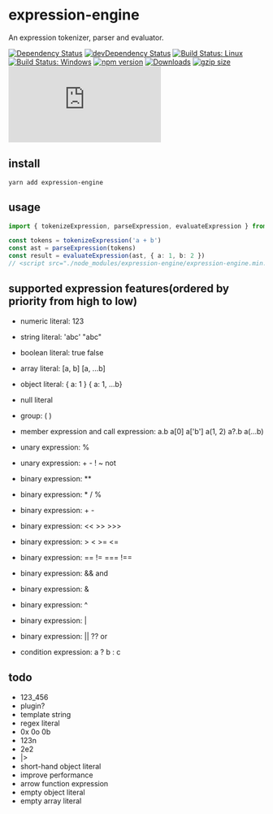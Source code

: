 # expression-engine

An expression tokenizer, parser and evaluator.

[![Dependency Status](https://david-dm.org/plantain-00/expression-engine.svg)](https://david-dm.org/plantain-00/expression-engine)
[![devDependency Status](https://david-dm.org/plantain-00/expression-engine/dev-status.svg)](https://david-dm.org/plantain-00/expression-engine#info=devDependencies)
[![Build Status: Linux](https://travis-ci.org/plantain-00/expression-engine.svg?branch=master)](https://travis-ci.org/plantain-00/expression-engine)
[![Build Status: Windows](https://ci.appveyor.com/api/projects/status/github/plantain-00/expression-engine?branch=master&svg=true)](https://ci.appveyor.com/project/plantain-00/expression-engine/branch/master)
[![npm version](https://badge.fury.io/js/expression-engine.svg)](https://badge.fury.io/js/expression-engine)
[![Downloads](https://img.shields.io/npm/dm/expression-engine.svg)](https://www.npmjs.com/package/expression-engine)
[![gzip size](https://img.badgesize.io/https://unpkg.com/expression-engine?compression=gzip)](https://unpkg.com/expression-engine)
[![type-coverage](https://img.shields.io/badge/dynamic/json.svg?label=type-coverage&prefix=%E2%89%A5&suffix=%&query=$.typeCoverage.atLeast&uri=https%3A%2F%2Fraw.githubusercontent.com%2Fplantain-00%2Fexpression-engine%2Fmaster%2Fpackage.json)](https://github.com/plantain-00/expression-engine)

## install

`yarn add expression-engine`

## usage

```ts
import { tokenizeExpression, parseExpression, evaluateExpression } from "expression-engine";

const tokens = tokenizeExpression('a + b')
const ast = parseExpression(tokens)
const result = evaluateExpression(ast, { a: 1, b: 2 })
// <script src="./node_modules/expression-engine/expression-engine.min.js"></script>
```

## supported expression features(ordered by priority from high to low)

+ numeric literal: 123
+ string literal: 'abc' "abc"
+ boolean literal: true false
+ array literal: [a, b] [a, ...b]
+ object literal: { a: 1 } { a: 1, ...b}
+ null literal

+ group: ( )
+ member expression and call expression: a.b a[0] a['b'] a(1, 2) a?.b a(...b)
+ unary expression: %
+ unary expression: + - ! ~ not
+ binary expression: **
+ binary expression: * / %
+ binary expression: + -
+ binary expression: << >> >>>
+ binary expression: > < >= <=
+ binary expression: == != === !==
+ binary expression: && and
+ binary expression: &
+ binary expression: ^
+ binary expression: |
+ binary expression: || ?? or
+ condition expression: a ? b : c

## todo

+ 123_456
+ plugin?
+ template string
+ regex literal
+ 0x 0o 0b
+ 123n
+ 2e2
+ |>
+ short-hand object literal
+ improve performance
+ arrow function expression
+ empty object literal
+ empty array literal
